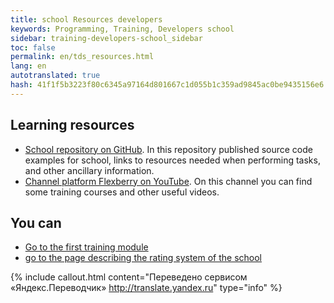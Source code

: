 ```yaml
---
title: school Resources developers
keywords: Programming, Training, Developers school
sidebar: training-developers-school_sidebar
toc: false
permalink: en/tds_resources.html
lang: en
autotranslated: true
hash: 41f1f5b3223f80c6345a97164d801667c1d055b1c359ad9845ac0be9435156e6
---
```


## Learning resources

* [School repository on GitHub](https://github.com/Flexberry/flexberry-developers-school). In this repository published source code examples for school, links to resources needed when performing tasks, and other ancillary information.
* [Channel platform Flexberry on YouTube](https://www.youtube.com/user/FlexberryPLATFORM). On this channel you can find some training courses and other useful videos.

## You can

* [Go to the first training module](tds_module1-about.html) <i class="fa fa-arrow-down" aria-hidden="true"></i>
* <i class="fa fa-arrow-left" aria-hidden="true"></i> [go to the page describing the rating system of the school](tds_rating.html)



{% include callout.html content="Переведено сервисом «Яндекс.Переводчик» <http://translate.yandex.ru>" type="info" %}